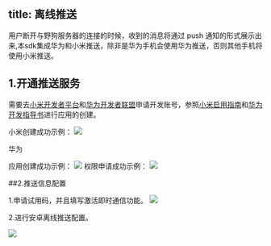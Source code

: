 title: 离线推送
---


用户断开与野狗服务器的连接的时候，收到的消息将通过 push 通知的形式展示出来,本sdk集成华为和小米推送，除非是华为手机会使用华为推送，否则其他手机将使用小米推送。
## 1.开通推送服务
需要去[小米开发者平台](http://dev.xiaomi.com/console/)和[华为开发者联盟](http://developer.huawei.com/devunion/ui/devplan.html)申请开发账号，参照[小米启用指南](http://dev.xiaomi.com/doc/?p=1621)和[华为开发指导书](http://developer.huawei.com/consumer/cn/wiki/index.php?title=HMS%E5%BC%80%E5%8F%91%E6%8C%87%E5%AF%BC%E4%B9%A6-PUSH%E6%9C%8D%E5%8A%A1%E6%8E%A5%E5%8F%A3)进行应用的创建。
 
小米创建成功示例：
 ![](mipush.png)

华为

 应用创建成功示例：
 ![](huawei.png)
 权限申请成功示例：
 ![](huaweipush.png)
	
##2.推送信息配置

1.申请试用码，并且填写激活即时通信功能。
 ![](activation.png)

2.进行安卓离线推送配置。

 ![](androidpushconfig.png)







 